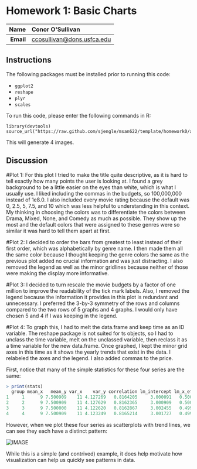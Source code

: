 Homework 1: Basic Charts
==============================

| **Name**  | Conor O'Sullivan  |
|----------:|:-------------|
| **Email** | ccosullivan@dons.usfca.edu |

## Instructions ##

The following packages must be installed prior to running this code:

- `ggplot2`
- `reshape`
- `plyr`
- `scales`

To run this code, please enter the following commands in R:

```
library(devtools)
source_url("https://raw.github.com/sjengle/msan622/template/homework0/anscombe.r")
```

This will generate 4 images.

## Discussion ##

#Plot 1:
For this plot I tried to make the title quite descriptive, as it is hard to tell exactly how many points the user is looking at. I found a grey background to be a little easier on the eyes than white, which is what I usually use. I liked including the commas in the budgets, so 100,000,000 instead of 1e8.0. I also included every movie rating because the default was 0, 2.5, 5, 7.5, and 10 which was less helpful to understanding in this context. My thinking in choosing the colors was to differentiate the colors between Drama, Mixed, None, and Comedy as much as possible. They show up the most and the default colors that were assigned to these genres were so similar it was hard to tell them apart at first.

#Plot 2:
I decided to order the bars from greatest to least instead of their first order, which was alphabetically by genre name. I then made them all the same color because I thought keeping the genre colors the same as the previous plot added no crucial information and was just distracting. I also removed the legend as well as the minor gridlines because neither of those were making the display more informative.

#Plot 3:
I decided to turn rescale the movie budgets by a factor of one million to improve the readability of the tick mark labels. Also, I removed the legend because the information it provides in this plot is redundant and unnecessary. I preferred the 3-by-3 symmetry of the rows and columns compared to the two rows of 5 graphs and 4 graphs. I would only have chosen 5 and 4 if I was keeping in the legend.

#Plot 4:
To graph this, I had to melt the data.frame and keep time as an ID variable. The reshape package is not suited for ts objects, so I had to unclass the time variable, melt on the unclassed variable, then reclass it as a time variable for the new data.frame. Once graphed, I kept the minor grid axes in this time as it shows the yearly trends that exist in the data. I relabeled the axes and the legend. I also added commas to the price.

First, notice that many of the simple statistics for these four series are the same:

```R
> print(stats)
  group mean_x   mean_y var_x    var_y correlation lm_intercept lm_x_effect
1     1      9 7.500909    11 4.127269   0.8164205     3.000091   0.5000909
2     2      9 7.500909    11 4.127629   0.8162365     3.000909   0.5000000
3     3      9 7.500000    11 4.122620   0.8162867     3.002455   0.4997273
4     4      9 7.500909    11 4.123249   0.8165214     3.001727   0.4999091
```

However, when we plot these four series as scatterplots with trend lines, we can see they each have a distinct pattern:

![IMAGE](anscombe_quartet.png)

While this is a simple (and contrived) example, it does help motivate how visualization can help us quickly see patterns in data.
